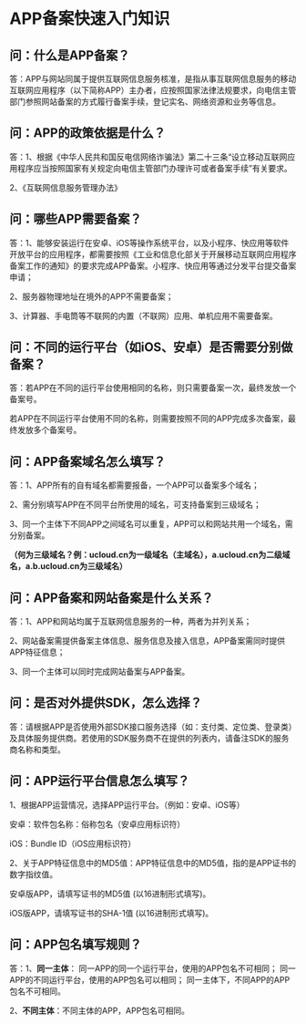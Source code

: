 # APP备案快速入门知识



## 问：什么是APP备案？

答：APP与网站同属于提供互联网信息服务核准，是指从事互联网信息服务的移动互联网应用程序（以下简称APP）主办者，应按照国家法律法规要求，向电信主管部门参照网站备案的方式履行备案手续，登记实名、网络资源和业务等信息。



## 问：APP的政策依据是什么？

答：1、根据《中华人民共和国反电信网络诈骗法》第二十三条“设立移动互联网应用程序应当按照国家有关规定向电信主管部门办理许可或者备案手续”有关要求。

2、《互联网信息服务管理办法》



## 问：哪些APP需要备案？

答：1、能够安装运行在安卓、iOS等操作系统平台，以及小程序、快应用等软件开放平台的应用程序，都需要按照《工业和信息化部关于开展移动互联网应用程序备案工作的通知》的要求完成APP备案。小程序、快应用等通过分发平台提交备案申请；

2、服务器物理地址在境外的APP不需要备案；

3、计算器、手电筒等不联网的内置（不联网）应用、单机应用不需要备案。



## 问：不同的运行平台（如iOS、安卓）是否需要分别做备案？

答：若APP在不同的运行平台使用相同的名称，则只需要备案一次，最终发放一个备案号。

若APP在不同运行平台使用不同的名称，则需要按照不同的APP完成多次备案，最终发放多个备案号。



## 问：APP备案域名怎么填写？

答：1、APP所有的自有域名都需要报备，一个APP可以备案多个域名；

2、需分别填写APP在不同平台所使用的域名，可支持备案到三级域名；

3、同一个主体下不同APP之间域名可以重复，APP可以和网站共用一个域名，需分别备案。

**（何为三级域名？例：ucloud.cn为一级域名（主域名），a.ucloud.cn为二级域名，a.b.ucloud.cn为三级域名）**



## 问：APP备案和网站备案是什么关系？

答：1、APP和网站均属于互联网信息服务的一种，两者为并列关系；

2、网站备案需提供备案主体信息、服务信息及接入信息，APP备案需同时提供APP特征信息；

3、同一个主体可以同时完成网站备案与APP备案。



## 问：是否对外提供SDK，怎么选择？

答：请根据APP是否使用外部SDK接口服务选择（如：支付类、定位类、登录类）及具体服务提供商。若使用的SDK服务商不在提供的列表内，请备注SDK的服务商名称和类型。



## 问：APP运行平台信息怎么填写？

1、根据APP运营情况，选择APP运行平台。（例如：安卓、iOS等）

安卓：软件包名称：俗称包名（安卓应用标识符）

iOS：Bundle ID（iOS应用标识符）

2、关于APP特征信息中的MD5值：APP特征信息中的MD5值，指的是APP证书的数字指纹值。

安卓版APP，请填写证书的MD5值 (以16进制形式填写)。

iOS版APP，请填写证书的SHA-1值 (以16进制形式填写)。



## 问：APP包名填写规则？

答：1、**同一主体**：
同一APP的同一个运行平台，使用的APP包名不可相同；
同一APP的不同运行平台，使用的APP包名可以相同；
同一主体下，不同APP的APP包名不可相同。

2、**不同主体**：不同主体的APP，APP包名可相同。